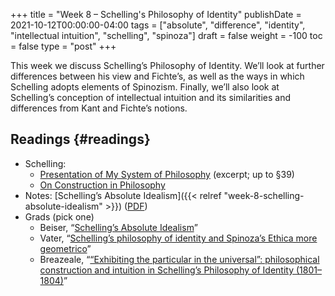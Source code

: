 +++
title = "Week 8 – Schelling's Philosophy of Identity"
publishDate = 2021-10-12T00:00:00-04:00
tags = ["absolute", "difference", "identity", "intellectual intuition", "schelling", "spinoza"]
draft = false
weight = -100
toc = false
type = "post"
+++

This week we discuss Schelling&rsquo;s Philosophy of Identity. We&rsquo;ll look at further
differences between his view and Fichte&rsquo;s, as well as the ways in which Schelling
adopts elements of Spinozism. Finally, we&rsquo;ll also look at Schelling&rsquo;s conception of
intellectual intuition and its similarities and differences from Kant and Fichte&rsquo;s
notions.


## Readings {#readings}

-   Schelling:
    -   [Presentation of My System of Philosophy](/materials/readings/schelling-presentation.pdf) (excerpt; up to §39)
    -   [On Construction in Philosophy](/materials/readings/schelling-construction.pdf)
-   Notes: [Schelling&rsquo;s Absolute Idealism]({{< relref "week-8-schelling-absolute-idealism" >}}) ([PDF](/materials/handouts/week-8-schelling-absolute-idealism.pdf))
-   Grads (pick one)
    -   Beiser, &ldquo;[Schelling&rsquo;s Absolute Idealism](/materials/readings/beiser-schelling-absolute.pdf)&rdquo;
    -   Vater, &ldquo;[Schelling’s philosophy of identity and Spinoza’s Ethica more geometrico](/materials/readings/vater-schelling.pdf)&rdquo;
    -   Breazeale, &ldquo;[“Exhibiting the particular in the universal”: philosophical construction and intuition in Schelling’s Philosophy of Identity (1801–1804)](/materials/readings/breazeale-intuition.pdf)&rdquo;
